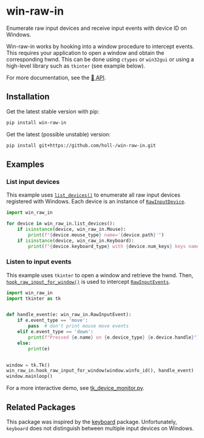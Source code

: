 
win-raw-in
========

Enumerate raw input devices and receive input events with device ID on Windows.

Win-raw-in works by hooking into a window procedure to intercept events.
This requires your application to open a window and obtain the corresponding hwnd.
This can be done using `ctypes` or `win32gui` or using a high-level library such as `tkinter` (see example below).

For more documentation, see the [🔗 API](https://holl-.github.io/win-raw-in/winrawin/).

## Installation

Get the latest stable version with pip:

```bash
pip install win-raw-in
```


Get the latest (possible unstable) version:

```bash
pip install git+https://github.com/holl-/win-raw-in.git
```

## Examples

### List input devices

This example uses [`list_devices()`](https://holl-.github.io/win-raw-in/winrawin/#winrawin.list_devices) to enumerate all raw input devices registered with Windows.
Each device is an instance of [`RawInputDevice`](https://holl-.github.io/win-raw-in/winrawin/#winrawin.RawInputDevice).

```python
import win_raw_in

for device in win_raw_in.list_devices():
    if isinstance(device, win_raw_in.Mouse):
        print(f"{device.mouse_type} name='{device.path}'")
    if isinstance(device, win_raw_in.Keyboard):
        print(f"{device.keyboard_type} with {device.num_keys} keys name='{device.path}'")
```

### Listen to input events

This example uses `tkinter` to open a window and retrieve the hwnd.
Then, [`hook_raw_input_for_window()`](https://holl-.github.io/win-raw-in/winrawin/#winrawin.hook_raw_input_for_window) is used to intercept [`RawInputEvents`](https://holl-.github.io/win-raw-in/winrawin/#winrawin.RawInputEvent).

```python
import win_raw_in
import tkinter as tk


def handle_event(e: win_raw_in.RawInputEvent):
    if e.event_type == 'move':
        pass  # don't print mouse move events
    elif e.event_type == 'down':
        print(f"Pressed {e.name} on {e.device_type} {e.device.handle}")
    else:
        print(e)


window = tk.Tk()
win_raw_in.hook_raw_input_for_window(window.winfo_id(), handle_event)
window.mainloop()
```

For a more interactive demo, see [tk_device_monitor.py](examples/tk_device_monitor.py).


## Related Packages

This package was inspired by the [keyboard](https://github.com/boppreh/keyboard/tree/windows-device-id) package.
Unfortunately, `keyboard` does not distinguish between multiple input devices on Windows.
